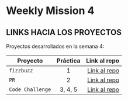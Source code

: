 # Weekly Mission 4

## LINKS HACIA LOS PROYECTOS

Proyectos desarrollados en la semana 4:

| Proyecto | Práctica | Link al repo |
| ------------- |:-------------:| -----:|
|`fizzbuzz`|1|[Link al repo](https://github.com/MarcosSilvaG/FizzBuzz_Refactoring)|
|`PR`|2|[Link al repo](https://github.com/MarcosSilvaG/fizzbuzz)|
|`Code Challenge`|3, 4, 5|[Link al repo](https://github.com/MarcosSilvaG/CursosVisualThinkingAPI)|
